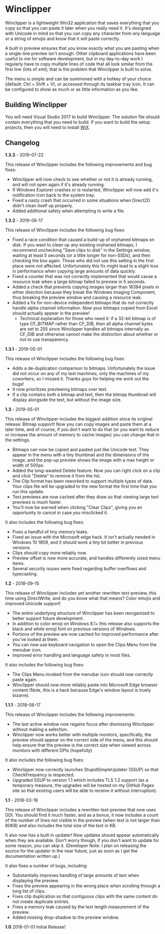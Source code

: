 # Winclipper

Winclipper is a lightweight Win32 application that saves everything that you copy so that you can paste it later when you really need it. It's designed with Unicode in mind so that you can copy any character from any language or a string of emojis and know that it will paste correctly.

A built in preview ensures that you know exactly what you are pasting when a single-line preview isn't enough. Other clipboard applications have been useful to me for software development, but in my day-to-day work I regularly have to copy multiple lines of code that all look similar from the first line (lots of xml); that is the problem that Winclipper is built to solve.

The menu is simple and can be summoned with a hotkey of your choice (default: Ctrl + Shift + V), or accessed through its taskbar tray icon. It can be configured to show as much or as little information as you like.

## Building Winclipper

You will need Visual Studio 2017 to build Winclipper. The solution file should contain everything that you need to build. If you want to build the setup projects, then you will need to install [WiX](http://wixtoolset.org).

## Changelog

**1.3.3** - 2019-07-22

This release of Winclipper includes the following improvements and bug fixes:
- Winclipper will now check to see whether or not it is already running, and will not open again if it's already running.
- If Windows Explorer crashes or is restarted, Winclipper will now add it's notification icon back to the system tray.
- Fixed a nasty crash that occurred in some situations when Direct2D didn't clean itself up properly.
- Added additional safety when attempting to write a file.

**1.3.2** - 2019-06-17

This release of Winclipper includes the following bug fixes:
- Fixed a race condition that caused a build-up of orphaned bitmaps on disk. If you want to clean up any existing orphaned bitmaps, I recommend unchecking "Save clips to disk" in the Settings window, waiting at least 5 seconds (or a little longer for non-SSDs), and then checking the box again. Those who did not use this setting in the first place were not affected. Unfortunately this fix might lead to a slight loss in performance when copying large amounts of data quickly.
- Fixed a counter that was not correctly implemented that would cause a resource leak when a large bitmap failed to preview in 5 seconds.
- Added a check that prevents copying images larger than 16384 pixels in either direction because they break the Windows Imaging Component, thus breaking the preview window and causing a resource leak.
- Added a fix for non-device independent bitmaps that do not correctly handle alpha channel information. Now your bitmaps copied from Excel should actually appear in the preview!
    - Technical explanation for those who need it: if a 32-bit bitmap is of type CF_BITMAP rather than CF_DIB, then all alpha channel bytes are set to 255 since Winclipper handles all bitmaps internally as CF_DIB and otherwise cannot make the distinction about whether or not to use transparency.

**1.3.1** - 2019-05-01

This release of Winclipper includes the following bug fixes:
- Adds a de-duplication comparison to bitmaps. Unfortunately the issue did not occur on any of my test machines, only the machines of my coworkers, so I missed it. Thanks guys for helping me work out the bugs!
- It now prioritizes previewing bitmaps over text.
- If a clip contains both a bitmap and text, then the bitmap thumbnail will display alongside the text, but without the image size.

**1.3** - 2019-05-01

This release of Winclipper includes the biggest addition since its original release: Bitmap support! Now you can copy images and paste them at a later time, and of course, if you don't want to do that (or you want to reduce or increase the amount of memory to cache images) you can change that in the settings.
- Bitmaps can now be copied and pasted just like Unicode text. They appear in the menu with a tiny thumbnail and the dimensions of the image, and the pop-up preview shows the image with a max height or width of 500px.
- Added the long-awaited Delete feature. Now you can right click on a clip and click "Delete" to remove it from the list.
- The Clip format has been reworked to support multiple types of data. Your clips file will be upgraded to the new format the first time that you run this update.
- Text previews are now cached after they draw so that viewing large text previews is much faster.
- You'll now be warned when clicking "Clear Clips", giving you an opportunity to cancel in case you misclicked it.

It also includes the following bug fixes:
- Fixes a handful of tiny memory leaks.
- Fixed an issue with the Microsoft edge hack. It isn't actually needed in Windows 10 1809, and it should work a tiny bit better in previous versions.
- Clips should copy more reliably now.
- Preview offset is now more accurate, and handles differently sized menu items.
- Several security issues were fixed regarding buffer overflows and typecasting.

**1.2** - 2018-09-15

This release of Winclipper includes yet another rewritten text-preview, this time using DirectWrite, and do you know what that means? Color emojis and improved Unicode support!
- The entire underlying structure of Winclipper has been reorganized to better support future development.
- In addition to color emoji on Windows 8.1+ this release also supports the black and white emoji font on previous versions of Windows.
- Portions of the preview are now cached for improved performance after you've looked at them.
- You can now use keyboard navigation to open the Clips Menu from the menubar icon.
- Improved error handling and language safety in most files.

It also includes the following bug fixes:
- The Clips Menu invoked from the menubar icon should now correctly paste again.
- Winclipper should now more reliably paste into Microsoft Edge browser content (Note, this is a hack because Edge's window layout is truely bizarre).

**1.1.1** - 2018-06-17

This release of Winclipper includes the following improvements:
- The last active window now regains focus after dismissing Winclipper without making a selection.
- Winclipper now works better with multiple monitors, specifically, the preview should appear on the correct side of the menu, and this should help ensure that the preview is the correct size when viewed across monitors with different DPIs (hopefully)

It also includes the following bug fixes:
- Winclipper now correctly launches StupidSimpleUpdater (SSUP) so that CheckFrequency is respected.
- Upgraded SSUP to version 1.1 which includes TLS 1.2 support (as a temporary measure, the upgrades will be hosted on my GitHub Pages site so that existing users will be able to receive it without interruption).

**1.1** - 2018-03-18

This release of Winclipper includes a rewritten text-preview that now uses GDI. You should find it much faster, and as a bonus, it now includes a count of the number of lines not visible in the preview (when text is not larger than 80KB) and also includes the total size of the text in KB.

It also now has a built in updater! Now updates should appear automatically when they are available. Don't worry though, if you don't want to update for some reason, you can skip it.
(Developer Note: I plan on releasing the source for the updater in the near future, just as soon as I get the documentation written up.)

It also fixes a number of bugs, including:
- Substantially improves handling of large amounts of text when displaying the preview. 
- Fixes the preview appearing in the wrong place when scrolling through a long list of clips.
- Fixes clip duplication so that contiguous clips with the same content do not create duplicate entries.
- Fixes a memory leak caused by the text length measurement of the preview.
- Added missing drop-shadow to the preview window.

**1.0**      2018-01-01      Initial Release!
